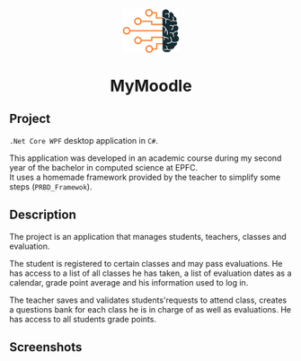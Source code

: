<p align="center">
  <img alt="Logo" src="https://github.com/Xebache/MyMoodle/blob/main/prbd_a03/Resources/brain.png" width="100" />
</p>
<h1 align="center">
  MyMoodle
</h1>

## Project

 `.Net Core WPF` desktop application in `C#`.

 This application was developed in an academic course during my second year of the bachelor in computed science at EPFC.  
 It uses a homemade framework provided by the teacher to simplify some steps (`PRBD_Framewok`).

## Description

  The project is an application that manages students, teachers, classes and evaluation.

  The student is registered to certain classes and may pass evaluations. He has access to a list of all classes he has taken, a list of evaluation dates as a calendar, grade point average and his information used to log in.

  The teacher saves and validates students'requests to attend class, creates a questions bank for each class he is in charge of as well as evaluations. He has access to all students grade points. 

## Screenshots